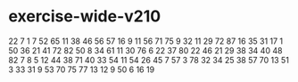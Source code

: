 # exercise-wide-v210
22
7
1
7
52
65
11
38
46
56
57
16
9
11
56
71
75
9
32
11
29
72
87
16
35
31
17
1
50
36
21
41
72
82
50
8
34
61
11
30
76
6
22
37
80
22
46
21
29
38
34
40
48
82
7
8
5
12
44
38
71
40
33
54
11
54
26
45
7
57
3
78
32
34
25
38
57
70
13
51
3
33
31
9
53
70
75
77
13
12
9
50
6
16
19
